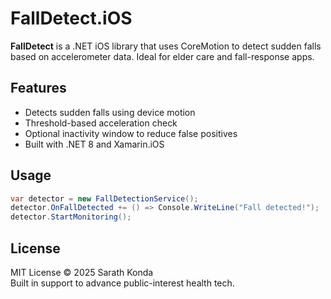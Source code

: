 # FallDetect.iOS

**FallDetect** is a .NET iOS library that uses CoreMotion to detect sudden falls based on accelerometer data. Ideal for elder care and fall-response apps.

## Features

- Detects sudden falls using device motion
- Threshold-based acceleration check
- Optional inactivity window to reduce false positives
- Built with .NET 8 and Xamarin.iOS

## Usage

```csharp
var detector = new FallDetectionService();
detector.OnFallDetected += () => Console.WriteLine("Fall detected!");
detector.StartMonitoring();
```

## License

MIT License © 2025 Sarath Konda  
Built in support to advance public-interest health tech.
